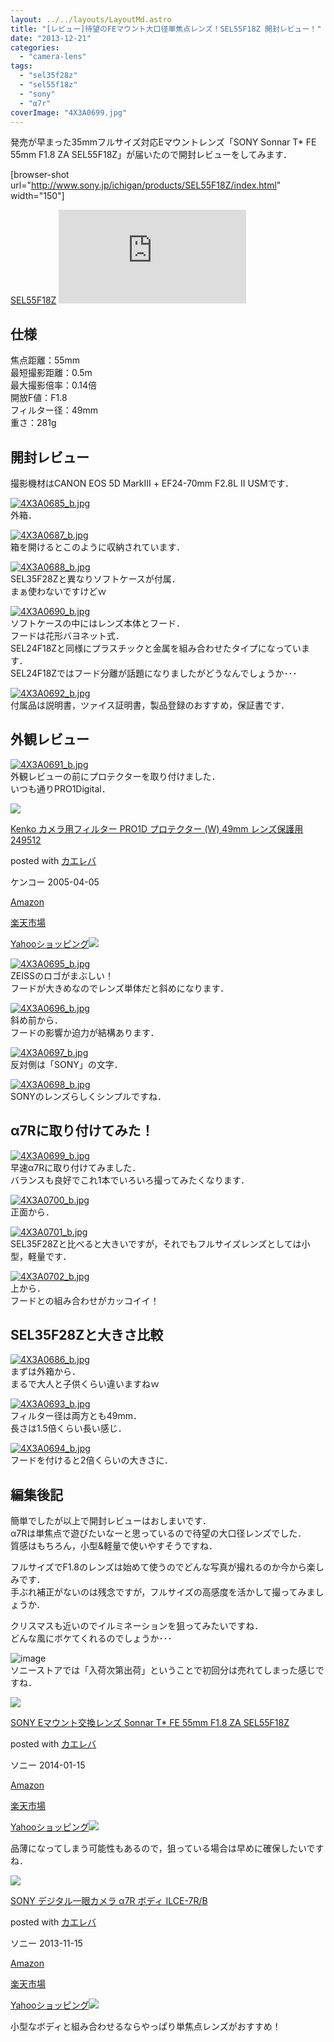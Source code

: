 ```yaml
---
layout: ../../layouts/LayoutMd.astro
title: "[レビュー]待望のFEマウント大口径単焦点レンズ！SEL55F18Z 開封レビュー！"
date: "2013-12-21"
categories: 
  - "camera-lens"
tags: 
  - "sel35f28z"
  - "sel55f18z"
  - "sony"
  - "α7r"
coverImage: "4X3A0699.jpg"
---
```


発売が早まった35mmフルサイズ対応Eマウントレンズ「SONY Sonnar T\* FE 55mm F1.8 ZA SEL55F18Z」が届いたので開封レビューをしてみます．

\[browser-shot url="http://www.sony.jp/ichigan/products/SEL55F18Z/index.html" width="150"\]

[SEL55F18Z](http://www.sony.jp/ichigan/products/SEL55F18Z/index.html) [![](http://b.hatena.ne.jp/entry/image/http://www.sony.jp/ichigan/products/SEL55F18Z/index.html)](http://b.hatena.ne.jp/entry/http://www.sony.jp/ichigan/products/SEL55F18Z/index.html)

## 仕様

焦点距離：55mm  
最短撮影距離：0.5m  
最大撮影倍率：0.14倍  
開放F値：F1.8  
フィルター径：49mm  
重さ：281g

## 開封レビュー

撮影機材はCANON EOS 5D MarkⅢ + EF24-70mm F2.8L II USMです．

[![4X3A0685_b.jpg](images/11479412383_8b308f17e5_b.jpg)](http://www.flickr.com/photos/67522130@N08/11479412383/ "4X3A0685.jpg")  
外箱．

[![4X3A0687_b.jpg](images/11479303044_ce5033501d_b.jpg)](http://www.flickr.com/photos/67522130@N08/11479303044/ "4X3A0687.jpg")  
箱を開けるとこのように収納されています．

[![4X3A0688_b.jpg](images/11479305194_61e331d86a_b.jpg)](http://www.flickr.com/photos/67522130@N08/11479305194/ "4X3A0688.jpg")  
SEL35F28Zと異なりソフトケースが付属．  
まぁ使わないですけどｗ

[![4X3A0690_b.jpg](images/11479292105_ed0958af89_b.jpg)](http://www.flickr.com/photos/67522130@N08/11479292105/ "4X3A0690.jpg")  
ソフトケースの中にはレンズ本体とフード．  
フードは花形バヨネット式．  
SEL24F18Zと同様にプラスチックと金属を組み合わせたタイプになっています．  
SEL24F18Zではフード分離が話題になりましたがどうなんでしょうか･･･

[![4X3A0692_b.jpg](images/11479313684_3c7efce005_b.jpg)](http://www.flickr.com/photos/67522130@N08/11479313684/ "4X3A0692.jpg")  
付属品は説明書，ツァイス証明書，製品登録のおすすめ，保証書です．

## 外観レビュー

[![4X3A0691_b.jpg](images/11479294585_0a3ac02b65_b.jpg)](http://www.flickr.com/photos/67522130@N08/11479294585/ "4X3A0691.jpg")  
外観レビューの前にプロテクターを取り付けました．  
いつも通りPRO1Digital．

[![](images/41EMnI3QdCL._SL160_.jpg)](https://www.amazon.co.jp/exec/obidos/ASIN/B000WM8LFM/mizuka123-22/ref=nosim/)

[Kenko カメラ用フィルター PRO1D プロテクター (W) 49mm レンズ保護用 249512](https://www.amazon.co.jp/exec/obidos/ASIN/B000WM8LFM/mizuka123-22/ref=nosim/)

posted with [カエレバ](http://kaereba.com)

ケンコー 2005-04-05

[Amazon](http://www.amazon.co.jp/gp/search?keywords=PRO1D&__mk_ja_JP=%83J%83%5E%83J%83i&tag=mizuka123-22 "アマゾン")

[楽天市場](http://hb.afl.rakuten.co.jp/hgc/032b53ee.4b34c5ee.0f4a541e.f440145e/?pc=http%3A%2F%2Fsearch.rakuten.co.jp%2Fsearch%2Fmall%2FPRO1D%2F-%2Ff.1-p.1-s.1-sf.0-st.A-v.2%3Fx%3D0%26scid%3Daf_ich_link_urltxt%26m%3Dhttp%3A%2F%2Fm.rakuten.co.jp%2F "楽天市場")

[Yahooショッピング![](//ad.jp.ap.valuecommerce.com/servlet/gifbanner?sid=3066752&pid=881990642)](//ck.jp.ap.valuecommerce.com/servlet/referral?sid=3066752&pid=881990642&vc_url=http%3A%2F%2Fshopping.search.yahoo.co.jp%2Fsearch%3FuIv%3Don%26ei%3DUTF-8%26tab_ex%3Dcommerce%26slider%3D0%26va%3DPRO1D "Yahooショッピング")

[![4X3A0695_b.jpg](images/11479439593_7603526c99_b.jpg)](http://www.flickr.com/photos/67522130@N08/11479439593/ "4X3A0695.jpg")  
ZEISSのロゴがまぶしい！  
フードが大きめなのでレンズ単体だと斜めになります．

[![4X3A0696_b.jpg](images/11479413106_efe7630ae8_b.jpg)](http://www.flickr.com/photos/67522130@N08/11479413106/ "4X3A0696.jpg")  
斜め前から．  
フードの影響か迫力が結構あります．

[![4X3A0697_b.jpg](images/11479328694_93a2d25ff4_b.jpg)](http://www.flickr.com/photos/67522130@N08/11479328694/ "4X3A0697.jpg")  
反対側は「SONY」の文字．

[![4X3A0698_b.jpg](images/11479331314_49f2b2ba0a_b.jpg)](http://www.flickr.com/photos/67522130@N08/11479331314/ "4X3A0698.jpg")  
SONYのレンズらしくシンプルですね．

## α7Rに取り付けてみた！

[![4X3A0699_b.jpg](images/11479316335_d24c2da6b0_b.jpg)](http://www.flickr.com/photos/67522130@N08/11479316335/ "4X3A0699.jpg")  
早速α7Rに取り付けてみました．  
バランスも良好でこれ1本でいろいろ撮ってみたくなります．

[![4X3A0700_b.jpg](images/11479421676_75a8840c54_b.jpg)](http://www.flickr.com/photos/67522130@N08/11479421676/ "4X3A0700.jpg")  
正面から．

[![4X3A0701_b.jpg](images/11479454103_849096b491_b.jpg)](http://www.flickr.com/photos/67522130@N08/11479454103/ "4X3A0701.jpg")  
SEL35F28Zと比べると大きいですが，それでもフルサイズレンズとしては小型，軽量です．

[![4X3A0702_b.jpg](images/11479456753_b0fe06d43e_b.jpg)](http://www.flickr.com/photos/67522130@N08/11479456753/ "4X3A0702.jpg")  
上から．  
フードとの組み合わせがカッコイイ！

## SEL35F28Zと大きさ比較

[![4X3A0686_b.jpg](images/11479385996_3471a360a4_b.jpg)](http://www.flickr.com/photos/67522130@N08/11479385996/ "4X3A0686.jpg")  
まずは外箱から．  
まるで大人と子供くらい違いますねｗ

[![4X3A0693_b.jpg](images/11479300725_d9d5d4eb6d_b.jpg)](http://www.flickr.com/photos/67522130@N08/11479300725/ "4X3A0693.jpg")  
フィルター径は両方とも49mm．  
長さは1.5倍くらい長い感じ．

[![4X3A0694_b.jpg](images/11479320604_f4ea32f203_b.jpg)](http://www.flickr.com/photos/67522130@N08/11479320604/ "4X3A0694.jpg")  
フードを付けると2倍くらいの大きさに．

## 編集後記

簡単でしたが以上で開封レビューはおしまいです．  
α7Rは単焦点で遊びたいなーと思っているので待望の大口径レンズでした．  
質感はもちろん，小型&軽量で使いやすそうですね．

フルサイズでF1.8のレンズは始めて使うのでどんな写真が撮れるのか今から楽しみです．  
手ぶれ補正がないのは残念ですが，フルサイズの高感度を活かして撮ってみましょうか．

クリスマスも近いのでイルミネーションを狙ってみたいですね．  
どんな風にボケてくれるのでしょうか･･･

![image](images/image13.png "image")  
ソニーストアでは「入荷次第出荷」ということで初回分は売れてしまった感じですね．

[![](images/31yMf%2BGxXVL._SL160_.jpg)](https://www.amazon.co.jp/exec/obidos/ASIN/B00FYOF61K/mizuka123-22/ref=nosim/)

[SONY Eマウント交換レンズ Sonnar T\* FE 55mm F1.8 ZA SEL55F18Z](https://www.amazon.co.jp/exec/obidos/ASIN/B00FYOF61K/mizuka123-22/ref=nosim/)

posted with [カエレバ](http://kaereba.com)

ソニー 2014-01-15

[Amazon](http://www.amazon.co.jp/gp/search?keywords=F1.8%20SEL55F18Z&__mk_ja_JP=%83J%83%5E%83J%83i&tag=mizuka123-22 "アマゾン")

[楽天市場](http://hb.afl.rakuten.co.jp/hgc/032b53ee.4b34c5ee.0f4a541e.f440145e/?pc=http%3A%2F%2Fsearch.rakuten.co.jp%2Fsearch%2Fmall%2FF1.8%2520SEL55F18Z%2F-%2Ff.1-p.1-s.1-sf.0-st.A-v.2%3Fx%3D0%26scid%3Daf_ich_link_urltxt%26m%3Dhttp%3A%2F%2Fm.rakuten.co.jp%2F "楽天市場")

[Yahooショッピング![](//ad.jp.ap.valuecommerce.com/servlet/gifbanner?sid=3066752&pid=881990642)](//ck.jp.ap.valuecommerce.com/servlet/referral?sid=3066752&pid=881990642&vc_url=http%3A%2F%2Fshopping.search.yahoo.co.jp%2Fsearch%3FuIv%3Don%26ei%3DUTF-8%26tab_ex%3Dcommerce%26slider%3D0%26va%3DF1.8%2520SEL55F18Z "Yahooショッピング")

品薄になってしまう可能性もあるので，狙っている場合は早めに確保したいですね．

[![](images/41O6g3zCUsL._SL160_.jpg)](https://www.amazon.co.jp/exec/obidos/ASIN/B00FXKLN58/mizuka123-22/ref=nosim/)

[SONY デジタル一眼カメラ α7R ボディ ILCE-7R/B](https://www.amazon.co.jp/exec/obidos/ASIN/B00FXKLN58/mizuka123-22/ref=nosim/)

posted with [カエレバ](http://kaereba.com)

ソニー 2013-11-15

[Amazon](http://www.amazon.co.jp/gp/search?keywords=ILCE-7R%2FB&__mk_ja_JP=%83J%83%5E%83J%83i&tag=mizuka123-22 "アマゾン")

[楽天市場](http://hb.afl.rakuten.co.jp/hgc/032b53ee.4b34c5ee.0f4a541e.f440145e/?pc=http%3A%2F%2Fsearch.rakuten.co.jp%2Fsearch%2Fmall%2FILCE-7R%252FB%2F-%2Ff.1-p.1-s.1-sf.0-st.A-v.2%3Fx%3D0%26scid%3Daf_ich_link_urltxt%26m%3Dhttp%3A%2F%2Fm.rakuten.co.jp%2F "楽天市場")

[Yahooショッピング![](//ad.jp.ap.valuecommerce.com/servlet/gifbanner?sid=3066752&pid=881990642)](//ck.jp.ap.valuecommerce.com/servlet/referral?sid=3066752&pid=881990642&vc_url=http%3A%2F%2Fshopping.search.yahoo.co.jp%2Fsearch%3FuIv%3Don%26ei%3DUTF-8%26tab_ex%3Dcommerce%26slider%3D0%26va%3DILCE-7R%252FB "Yahooショッピング")

小型なボディと組み合わせるならやっぱり単焦点レンズがおすすめ！

